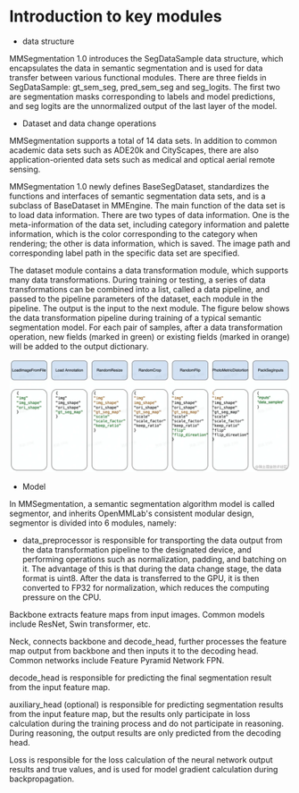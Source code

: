 # Introduction to key modules

- data structure

MMSegmentation 1.0 introduces the SegDataSample data structure, which encapsulates the data in semantic segmentation and is used for data transfer between various functional modules. There are three fields in SegDataSample: gt_sem_seg, pred_sem_seg and seg_logits. The first two are segmentation masks corresponding to labels and model predictions, and seg logits are the unnormalized output of the last layer of the model.

- Dataset and data change operations

MMSegmentation supports a total of 14 data sets. In addition to common academic data sets such as ADE20k and CityScapes, there are also application-oriented data sets such as medical and optical aerial remote sensing.

MMSegmentation 1.0 newly defines BaseSegDataset, standardizes the functions and interfaces of semantic segmentation data sets, and is a subclass of BaseDataset in MMEngine. The main function of the data set is to load data information. There are two types of data information. One is the meta-information of the data set, including category information and palette information, which is the color corresponding to the category when rendering; the other is data information, which is saved. The image path and corresponding label path in the specific data set are specified.

The dataset module contains a data transformation module, which supports many data transformations. During training or testing, a series of data transformations can be combined into a list, called a data pipeline, and passed to the pipeline parameters of the dataset, each module in the pipeline. The output is the input to the next module.
The figure below shows the data transformation pipeline during training of a typical semantic segmentation model. For each pair of samples, after a data transformation operation, new fields (marked in green) or existing fields (marked in orange) will be added to the output dictionary.

![demo image](figures/data_transformation_pipeline.awebp)

- Model

In MMSegmentation, a semantic segmentation algorithm model is called segmentor, and inherits OpenMMLab's consistent modular design, segmentor is divided into 6 modules, namely:

  - data_preprocessor is responsible for transporting the data output from the data transformation pipeline to the designated device, and performing operations such as normalization, padding, and batching on it. The advantage of this is that during the data change stage, the data format is uint8. After the data is transferred to the GPU, it is then converted to FP32 for normalization, which reduces the computing pressure on the CPU.

Backbone extracts feature maps from input images. Common models include ResNet, Swin transformer, etc.

Neck, connects backbone and decode_head, further processes the feature map output from backbone and then inputs it to the decoding head. Common networks include Feature Pyramid Network FPN.

decode_head is responsible for predicting the final segmentation result from the input feature map.

auxiliary_head (optional) is responsible for predicting segmentation results from the input feature map, but the results only participate in loss calculation during the training process and do not participate in reasoning. During reasoning, the output results are only predicted from the decoding head.

Loss is responsible for the loss calculation of the neural network output results and true values, and is used for model gradient calculation during backpropagation.
